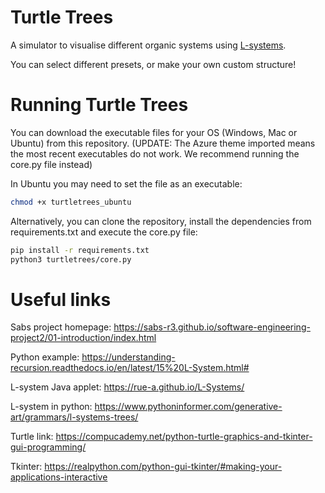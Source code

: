 Turtle Trees
========================

A simulator to visualise different organic systems using [L-systems](https://en.wikipedia.org/wiki/L-system).

You can select different presets, or make your own custom structure!

Running Turtle Trees
=========================

You can download the executable files for your OS (Windows, Mac or Ubuntu) from this repository.
(UPDATE: The Azure theme imported means the most recent executables do not work. We recommend running the core.py file instead)

In Ubuntu you may need to set the file as an executable:

```bash
chmod +x turtletrees_ubuntu
```
Alternatively, you can clone the repository, install the dependencies from requirements.txt and execute the core.py file:

```bash
pip install -r requirements.txt
python3 turtletrees/core.py
```

Useful links
==========================

Sabs project homepage:
https://sabs-r3.github.io/software-engineering-project2/01-introduction/index.html

Python example:
https://understanding-recursion.readthedocs.io/en/latest/15%20L-System.html#

L-system Java applet: 
https://rue-a.github.io/L-Systems/

L-system in python:
https://www.pythoninformer.com/generative-art/grammars/l-systems-trees/

Turtle link:
https://compucademy.net/python-turtle-graphics-and-tkinter-gui-programming/

Tkinter:
https://realpython.com/python-gui-tkinter/#making-your-applications-interactive
